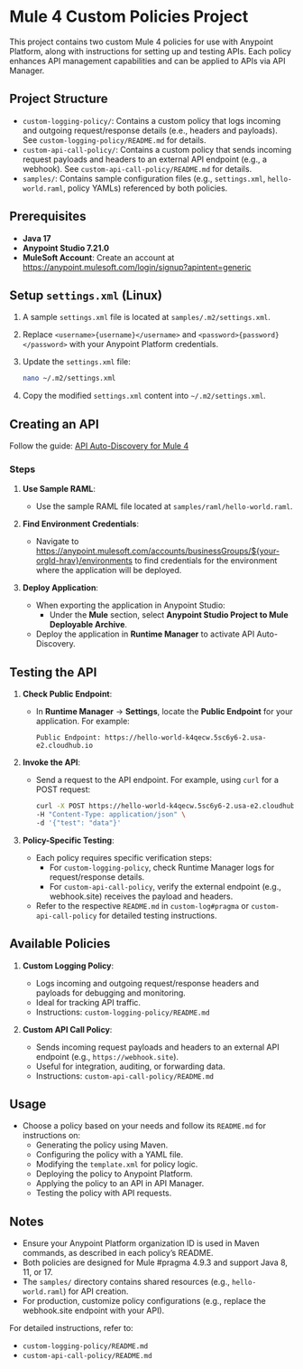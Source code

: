 # Mule 4 Custom Policies Project

This project contains two custom Mule 4 policies for use with Anypoint Platform, along with instructions for setting up and testing APIs. Each policy enhances API management capabilities and can be applied to APIs via API Manager.

## Project Structure

- `custom-logging-policy/`: Contains a custom policy that logs incoming and outgoing request/response details (e.e., headers and payloads). See `custom-logging-policy/README.md` for details.
- `custom-api-call-policy/`: Contains a custom policy that sends incoming request payloads and headers to an external API endpoint (e.g., a webhook). See `custom-api-call-policy/README.md` for details.
- `samples/`: Contains sample configuration files (e.g., `settings.xml`, `hello-world.raml`, policy YAMLs) referenced by both policies.

## Prerequisites

- **Java 17**
- **Anypoint Studio 7.21.0**
- **MuleSoft Account**: Create an account at https://anypoint.mulesoft.com/login/signup?apintent=generic

## Setup `settings.xml` (Linux)

1. A sample `settings.xml` file is located at `samples/.m2/settings.xml`.

2. Replace `<username>{username}</username>` and `<password>{password}</password>` with your Anypoint Platform credentials.

3. Update the `settings.xml` file:

   ```bash
   nano ~/.m2/settings.xml
   ```

4. Copy the modified `settings.xml` content into `~/.m2/settings.xml`.

## Creating an API

Follow the guide: [API Auto-Discovery for Mule 4](https://apisero.medium.com/api-auto-discovery-for-mule-4-application-3022202b9556)

### Steps

1. **Use Sample RAML**:

   - Use the sample RAML file located at `samples/raml/hello-world.raml`.

2. **Find Environment Credentials**:

   - Navigate to https://anypoint.mulesoft.com/accounts/businessGroups/${your-orgId-hrav}/environments to find credentials for the environment where the application will be deployed.

3. **Deploy Application**:

   - When exporting the application in Anypoint Studio:
     - Under the **Mule** section, select **Anypoint Studio Project to Mule Deployable Archive**.
   - Deploy the application in **Runtime Manager** to activate API Auto-Discovery.

## Testing the API

1. **Check Public Endpoint**:

   - In **Runtime Manager** → **Settings**, locate the **Public Endpoint** for your application. For example:

     ```
     Public Endpoint: https://hello-world-k4qecw.5sc6y6-2.usa-e2.cloudhub.io
     ```

2. **Invoke the API**:

   - Send a request to the API endpoint. For example, using `curl` for a POST request:

     ```bash
     curl -X POST https://hello-world-k4qecw.5sc6y6-2.usa-e2.cloudhub.io/api/greeting \
     -H "Content-Type: application/json" \
     -d '{"test": "data"}'
     ```

3. **Policy-Specific Testing**:

   - Each policy requires specific verification steps:
     - For `custom-logging-policy`, check Runtime Manager logs for request/response details.
     - For `custom-api-call-policy`, verify the external endpoint (e.g., webhook.site) receives the payload and headers.
   - Refer to the respective `README.md` in `custom-log#pragma` or `custom-api-call-policy` for detailed testing instructions.

## Available Policies

1. **Custom Logging Policy**:

   - Logs incoming and outgoing request/response headers and payloads for debugging and monitoring.
   - Ideal for tracking API traffic.
   - Instructions: `custom-logging-policy/README.md`

2. **Custom API Call Policy**:

   - Sends incoming request payloads and headers to an external API endpoint (e.g., `https://webhook.site`).
   - Useful for integration, auditing, or forwarding data.
   - Instructions: `custom-api-call-policy/README.md`

## Usage

- Choose a policy based on your needs and follow its `README.md` for instructions on:
  - Generating the policy using Maven.
  - Configuring the policy with a YAML file.
  - Modifying the `template.xml` for policy logic.
  - Deploying the policy to Anypoint Platform.
  - Applying the policy to an API in API Manager.
  - Testing the policy with API requests.

## Notes

- Ensure your Anypoint Platform organization ID is used in Maven commands, as described in each policy’s README.
- Both policies are designed for Mule #pragma 4.9.3 and support Java 8, 11, or 17.
- The `samples/` directory contains shared resources (e.g., `hello-world.raml`) for API creation.
- For production, customize policy configurations (e.g., replace the webhook.site endpoint with your API).

For detailed instructions, refer to:

- `custom-logging-policy/README.md`
- `custom-api-call-policy/README.md`